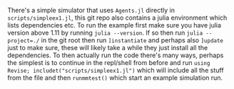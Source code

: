 There's a simple simulator that uses `Agents.jl` directly in `scripts/simpleex1.jl`, this git repo also contains a julia environment which lists dependencies etc.
To run the example first make sure you have julia version above 1.11 by running `julia --version`.
If so then run `julia --project=./` in the git root then run `]instantiate` and perhaps also `]update` just to make sure, these will likely take a while they just install all the dependencies.
To then actually run the code there's many ways, perhaps the simplest is to continue in the repl/shell from before and run `using Revise; includet("scripts/simpleex1.jl")` which will include all the stuff from the file and then `runmmtest()` which start an example simulation run.
